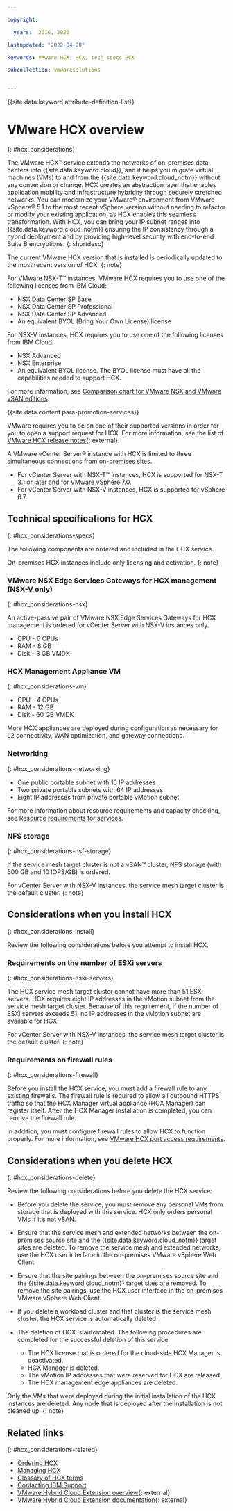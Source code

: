 ```yaml
---

copyright:

  years:  2016, 2022

lastupdated: "2022-04-20"

keywords: VMware HCX, HCX, tech specs HCX

subcollection: vmwaresolutions


---
```


{{site.data.keyword.attribute-definition-list}}

# VMware HCX overview
{: #hcx_considerations}

The VMware HCX™ service extends the networks of on-premises data centers into {{site.data.keyword.cloud}}, and it helps you migrate virtual machines (VMs) to and from the {{site.data.keyword.cloud_notm}} without any conversion or change. HCX creates an abstraction layer that enables application mobility and infrastructure hybridity through securely stretched networks. You can modernize your VMware® environment from VMware vSphere® 5.1 to the most recent vSphere version without needing to refactor or modify your existing application, as HCX enables this seamless transformation. With HCX, you can bring your IP subnet ranges into {{site.data.keyword.cloud_notm}} ensuring the IP consistency through a hybrid deployment and by providing high-level security with end-to-end Suite B encryptions.
{: shortdesc}

The current VMware HCX version that is installed is periodically updated to the most recent version of HCX.
{: note}

For VMware NSX-T™ instances, VMware HCX requires you to use one of the following licenses from IBM Cloud:

* NSX Data Center SP Base
* NSX Data Center SP Professional
* NSX Data Center SP Advanced
* An equivalent BYOL (Bring Your Own License) license

For NSX-V instances, HCX requires you to use one of the following licenses from IBM Cloud: 

* NSX Advanced
* NSX Enterprise
* An equivalent BYOL license. The BYOL license must have all the capabilities needed to support HCX. 

For more information, see [Comparison chart for VMware NSX and VMware vSAN editions](/docs/vmwaresolutions?topic=vmwaresolutions-solution-appendix).

{{site.data.content.para-promotion-services}}

VMware requires you to be on one of their supported versions in order for you to open a support request for HCX. For more information, see the list of [VMware HCX release notes](https://docs.vmware.com/en/search/#/VMware%20HCX%204.0.1%20Release%20Notes){: external}.

A VMware vCenter Server® instance with HCX is limited to three simultaneous connections from on-premises sites.

* For vCenter Server with NSX-T™ instances, HCX is supported for NSX-T 3.1 or later and for VMware vSphere 7.0.
* For vCenter Server with NSX-V instances, HCX is supported for vSphere 6.7.

## Technical specifications for HCX
{: #hcx_considerations-specs}

The following components are ordered and included in the HCX service.

On-premises HCX instances include only licensing and activation.
{: note}

### VMware NSX Edge Services Gateways for HCX management (NSX-V only)
{: #hcx_considerations-nsx}

An active-passive pair of VMware NSX Edge Services Gateways for HCX management is ordered for vCenter Server with NSX-V instances only.
* CPU - 6 CPUs
* RAM - 8 GB
* Disk - 3 GB VMDK

### HCX Management Appliance VM
{: #hcx_considerations-vm}

* CPU - 4 CPUs
* RAM - 12 GB
* Disk - 60 GB VMDK

More HCX appliances are deployed during configuration as necessary for L2 connectivity, WAN optimization, and gateway connections.

### Networking
{: #hcx_considerations-networking}

* One public portable subnet with 16 IP addresses
* Two private portable subnets with 64 IP addresses
* Eight IP addresses from private portable vMotion subnet

For more information about resource requirements and capacity checking, see [Resource requirements for services](/docs/vmwaresolutions?topic=vmwaresolutions-vc_addingservices#vc_addingservices-resource-requirements).

### NFS storage
{: #hcx_considerations-nsf-storage}

If the service mesh target cluster is not a vSAN™ cluster, NFS storage (with 500 GB and 10 IOPS/GB) is ordered.

For vCenter Server with NSX-V instances, the service mesh target cluster is the default cluster.
{: note}

## Considerations when you install HCX
{: #hcx_considerations-install}

Review the following considerations before you attempt to install HCX.

### Requirements on the number of ESXi servers
{: #hcx_considerations-esxi-servers}

The HCX service mesh target cluster cannot have more than 51 ESXi servers. HCX requires eight IP addresses in the vMotion subnet from the service mesh target cluster. Because of this requirement, if the number of ESXi servers exceeds 51, no IP addresses in the vMotion subnet are available for HCX.

For vCenter Server with NSX-V instances, the service mesh target cluster is the default cluster.
{: note}

### Requirements on firewall rules
{: #hcx_considerations-firewall}

Before you install the HCX service, you must add a firewall rule to any existing firewalls. The firewall rule is required to allow all outbound HTTPS traffic so that the HCX Manager virtual appliance (HCX Manager) can register itself. After the HCX Manager installation is completed, you can remove the firewall rule.

In addition, you must configure firewall rules to allow HCX to function properly. For more information, see [VMware HCX port access requirements](/docs/vmwaresolutions?topic=vmwaresolutions-hcx-archi-port-req#hcx-archi-port-req).

## Considerations when you delete HCX
{: #hcx_considerations-delete}

Review the following considerations before you delete the HCX service:

* Before you delete the service, you must remove any personal VMs from storage that is deployed with this service. HCX only orders personal VMs if it’s not vSAN.

* Ensure that the service mesh and extended networks between the on-premises source site and the {{site.data.keyword.cloud_notm}} target sites are deleted. To remove the service mesh and extended networks, use the HCX user interface in the on-premises VMware vSphere Web Client.

* Ensure that the site pairings between the on-premises source site and the {{site.data.keyword.cloud_notm}} target sites are removed. To remove the site pairings, use the HCX user interface in the on-premises VMware vSphere Web Client.

* If you delete a workload cluster and that cluster is the service mesh cluster, the HCX service is automatically deleted.

* The deletion of HCX is automated. The following procedures are completed for the successful deletion of this service:
   * The HCX license that is ordered for the cloud-side HCX Manager is deactivated.
   * HCX Manager is deleted.
   * The vMotion IP addresses that were reserved for HCX are released.
   * The HCX management edge appliances are deleted.

Only the VMs that were deployed during the initial installation of the HCX instances are deleted. Any node that is deployed after the installation is not cleaned up.
{: note}

## Related links
{: #hcx_considerations-related}

* [Ordering HCX](/docs/vmwaresolutions?topic=vmwaresolutions-hcx_ordering)
* [Managing HCX](/docs/vmwaresolutions?topic=vmwaresolutions-managinghcx)
* [Glossary of HCX terms](/docs/vmwaresolutions?topic=vmwaresolutions-hcx_glossary)
* [Contacting IBM Support](/docs/vmwaresolutions?topic=vmwaresolutions-trbl_support)
* [VMware Hybrid Cloud Extension overview](https://cloud.vmware.com/vmware-hcx){: external}
* [VMware Hybrid Cloud Extension documentation](https://cloud.vmware.com/vmware-hcx/resources){: external}
